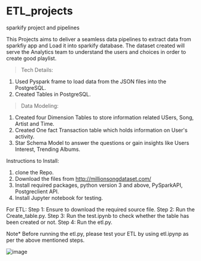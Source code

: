# ETL_projects
sparkify project and pipelines

This Projects aims to deliver a seamless data pipelines to extract data from sparkfiy app and Load it into sparkify database. 
The dataset created will serve the Analytics team to understand the users and choices in order to create good playlist. 

> Tech Details:

1. Used Pyspark frame to load data from the JSON files into the PostgreSQL. 
2. Created Tables in PostgreSQL. 

> Data Modeling:
1. Created four Dimension Tables to store information related USers, Song, Artist and Time.
2. Created One fact Transaction table which holds information on User's activity. 
3. Star Schema Model to answer the questions or gain insights like Users Interest, Trending Albums. 

Instructions to Install:
1. clone the Repo.
2. Download the files from http://millionsongdataset.com/
3. Install required packages, python version 3 and above, PySparkAPI, Postgreclient API.
4. Install Jupyter notebook for testing.

For ETL:
Step 1: Ensure to download the required source file. 
Step 2: Run the Create_table.py.
Step 3: Run the test.ipynb to check whether the table has been created or not.
Step 4: Run the etl.py. 


Note* Before running the etl.py, please test your ETL by using etl.ipynp as per the above mentioned steps. 


![image](https://user-images.githubusercontent.com/80103842/112745768-6c693f00-8fc8-11eb-8c93-8f79a0032bf7.png)




